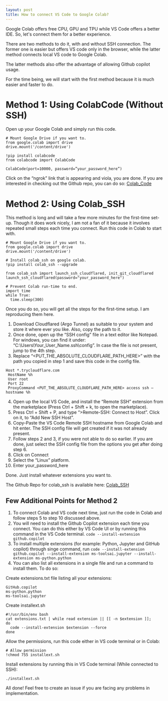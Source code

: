 ```yaml
---
layout: post
title: How to connect VS Code to Google Colab?
---
```


Google Colab offers free CPU, GPU and TPU while VS Code offers a better IDE. So, let's connect them for a better experience.  

There are two methods to do it, with and without SSH connection. The former one is easier but offers VS code only in the browser, while the latter method connects local VS code to Google Colab.

The latter methods also offer the advantage of allowing Github copilot usage.

For the time being, we will start with the first method because it is much easier and faster to do.

# Method 1: Using ColabCode (Without SSH)
Open up your Google Colab and simply run this code.
```
# Mount Google Drive if you want to.
from google.colab import drive
drive.mount('/content/drive')

!pip install colabcode
from colabcode import ColabCode

ColabCode(port=10000, password=”your_password_here”)
```

Click on the “ngrok” link that is appearing and viola, you are done.
If you are interested in checking out the Github repo, you can do so: [Colab_Code](https://github.com/abhishekkrthakur/colabcode)

# Method 2: Using Colab_SSH

This method is long and will take a few more minutes for the first-time set-up. Though it does work nicely, I am not a fan of it because it involves repeated small steps each time you connect.
Run this code in Colab to start with.
```
# Mount Google Drive if you want to.
from google.colab import drive
drive.mount('/content/drive')

# Install colab_ssh on google colab.
!pip install colab_ssh --upgrade

from colab_ssh import launch_ssh_cloudflared, init_git_cloudflared
launch_ssh_cloudflared(password="your_password_here")

# Prevent Colab run-time to end.
import time
while True:
  time.sleep(300)
```

Once you do so, you will get all the steps for the first-time setup. I am reproducing them here.

1. Download Cloudflared (Argo Tunnel) as suitable to your system and store it where ever you like. Also, copy the path to it.
2. Once done, open up the “SSH config” file in a text editor like Notepad.
For windows, you can find it under: “C:\Users\Your_User_Name\.ssh\config”. In case the file is not present, jump to the 4th step.
3. Replace “<PUT_THE_ABSOLUTE_CLOUDFLARE_PATH_HERE>” with the path you copied in step 1 and save this code in the config file.
```
Host *.trycloudflare.com
 HostName %h
 User root
 Port 22
 ProxyCommand <PUT_THE_ABSOLUTE_CLOUDFLARE_PATH_HERE> access ssh — hostname %h
```
4. Open up the local VS Code, and install the “Remote SSH” extension from the marketplace (Press Ctrl + Shift + k, to open the marketplace).
5. Press Ctrl + Shift + P, and type “>Remote-SSH: Connect to Host”. Click on it, to “Add New SSH Host”.
6. Copy-Paste the VS Code Remote SSH hostname from Google Colab and hit enter. The SSH config file will get created if it was not already present.
7. Follow steps 2 and 3, if you were not able to do so earlier. If you are done, just select the SSH config file from the options you get after doing step 6.
8. Click on Connect
9. Select the “Linux” platform.
10. Enter your_password_here

Done. Just install whatever extensions you want to.

The Github Repo for colab_ssh is available here: [Colab_SSH](https://github.com/WassimBenzarti/colab-ssh)

## Few Additional Points for Method 2

1. To connect Colab and VS code next time, just run the code in Colab and follow steps 5 to step 10 discussed above.
2. You will need to install the Github Copilot extension each time you connect. You can do this either by VS Code UI or by running this command in the VS Code terminal.
```code --install-extension github.copilot```
3. To install multiple extensions (for example: Python, Jupyter and GitHub copilot) through singe command, run
```code --install-extension github.copilot --install-extension ms-toolsai.jupyter --install-extension ms-python.python```
4. You can also list all extensions in a single file and run a command to install them. To do so:

Create extensions.txt file listing all your extensions:
```
GitHub.copilot
ms-python.python
ms-toolsai.jupyter
```

Create installext.sh
```
#!/usr/bin/env bash
cat extensions.txt | while read extension || [[ -n $extension ]];
do
  code --install-extension $extension --force
done
```
Allow the permissions, run this code either in VS code terminal or in Colab:
```
# Allow permission
!chmod 755 installext.sh
```
Install extensions by running this in VS Code terminal (While connected to SSH):
```
./installext.sh
```
All done!
Feel free to create an issue if you are facing any problems in implementation.
